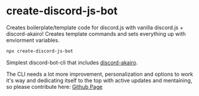 # create-discord-js-bot
Creates boilerplate/template code for discord.js with vanilla discord.js + discord-akairo! Creates template commands and sets everything up with enviorment variables.

```bash
npx create-discord-js-bot
```

Simplest discord-bot-cli that includes [discord-akairo](https://discord-akairo.github.io/#/).

The CLI needs a lot more improvement, personalization and options to work it's way and dedicating itself to the top with active updates and mentaining, so please contribute here: [Github Page](https://github.com/BronzW/create-discord-js-bot)